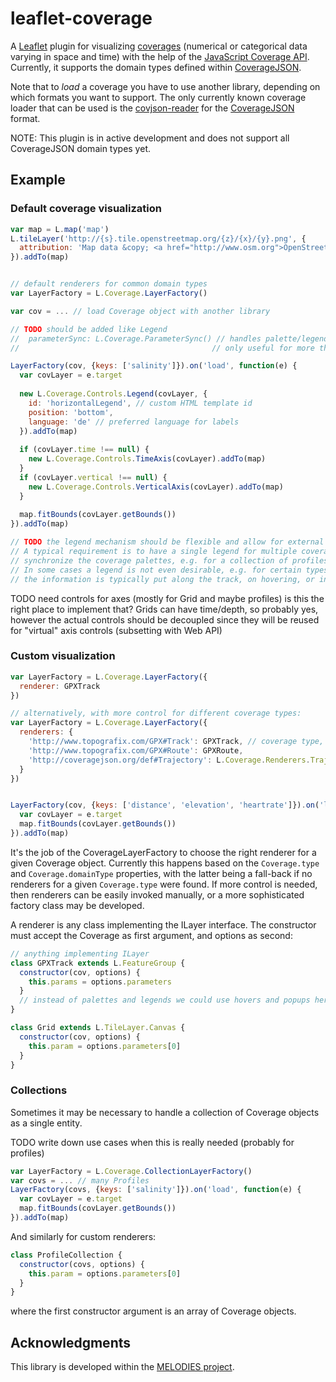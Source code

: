 # leaflet-coverage

A [Leaflet](http://leafletjs.com/) plugin for visualizing [coverages](https://en.wikipedia.org/wiki/Coverage_data) (numerical or categorical data varying in space and time) with the help of the [JavaScript Coverage API](https://github.com/Reading-eScience-Centre/coverage-jsapi). Currently, it supports the domain types defined within [CoverageJSON](https://github.com/Reading-eScience-Centre/coveragejson).

Note that to *load* a coverage you have to use another library, depending on which formats you want to support. The only currently known coverage loader that can be used is the [covjson-reader](https://github.com/Reading-eScience-Centre/covjson-reader) for the [CoverageJSON](https://github.com/Reading-eScience-Centre/coveragejson) format.

NOTE: This plugin is in active development and does not support all CoverageJSON domain types yet.

## Example

### Default coverage visualization

```js
var map = L.map('map')
L.tileLayer('http://{s}.tile.openstreetmap.org/{z}/{x}/{y}.png', {
  attribution: 'Map data &copy; <a href="http://www.osm.org">OpenStreetMap</a>'
}).addTo(map)


// default renderers for common domain types
var LayerFactory = L.Coverage.LayerFactory()

var cov = ... // load Coverage object with another library

// TODO should be added like Legend
//  parameterSync: L.Coverage.ParameterSync() // handles palette/legend merging of same-observedProperty/unit parameters
//                                           // only useful for more than one coverage

LayerFactory(cov, {keys: ['salinity']}).on('load', function(e) {
  var covLayer = e.target
  
  new L.Coverage.Controls.Legend(covLayer, {
    id: 'horizontalLegend', // custom HTML template id
    position: 'bottom',
    language: 'de' // preferred language for labels
  }).addTo(map)
  
  if (covLayer.time !== null) {
  	new L.Coverage.Controls.TimeAxis(covLayer).addTo(map)
  }
  if (covLayer.vertical !== null) {
  	new L.Coverage.Controls.VerticalAxis(covLayer).addTo(map)
  }
  
  map.fitBounds(covLayer.getBounds())
}).addTo(map)

// TODO the legend mechanism should be flexible and allow for external implementations
// A typical requirement is to have a single legend for multiple coverages and
// synchronize the coverage palettes, e.g. for a collection of profiles, or profile-grid comparison.
// In some cases a legend is not even desirable, e.g. for certain types of trajectories like GPX tracks, where
// the information is typically put along the track, on hovering, or in popups.
```

TODO need controls for axes (mostly for Grid and maybe profiles)
     is this the right place to implement that?
     Grids can have time/depth, so probably yes, however the actual controls
     should be decoupled since they will be reused for
     "virtual" axis controls (subsetting with Web API)

### Custom visualization

```js
var LayerFactory = L.Coverage.LayerFactory({
  renderer: GPXTrack
})

// alternatively, with more control for different coverage types:
var LayerFactory = L.Coverage.LayerFactory({
  renderers: {
    'http://www.topografix.com/GPX#Track': GPXTrack, // coverage type, precedence over domain types
    'http://www.topografix.com/GPX#Route': GPXRoute,
    'http://coveragejson.org/def#Trajectory': L.Coverage.Renderers.Trajectory // domain type, fall-back for other trajectory coverages
  }
})


LayerFactory(cov, {keys: ['distance', 'elevation', 'heartrate']}).on('load', function(e) {
  var covLayer = e.target
  map.fitBounds(covLayer.getBounds())
}).addTo(map)

```

It's the job of the CoverageLayerFactory to choose the right renderer for a
given Coverage object. Currently this happens based on the `Coverage.type`
and `Coverage.domainType` properties, with the latter being a fall-back if
no renderers for a given `Coverage.type` were found.
If more control is needed, then renderers can be easily invoked manually, or
a more sophisticated factory class may be developed.

A renderer is any class implementing the ILayer interface. The constructor must accept
the Coverage as first argument, and options as second:

```js
// anything implementing ILayer
class GPXTrack extends L.FeatureGroup {
  constructor(cov, options) {
    this.params = options.parameters
  }
  // instead of palettes and legends we could use hovers and popups here
}

class Grid extends L.TileLayer.Canvas {
  constructor(cov, options) {
    this.param = options.parameters[0]
  }
}
```

### Collections

Sometimes it may be necessary to handle a collection of Coverage objects
as a single entity.

TODO write down use cases when this is really needed (probably for profiles)

```js
var LayerFactory = L.Coverage.CollectionLayerFactory()
var covs = ... // many Profiles
LayerFactory(covs, {keys: ['salinity']}).on('load', function(e) {
  var covLayer = e.target
  map.fitBounds(covLayer.getBounds())
}).addTo(map)
```

And similarly for custom renderers:
```js
class ProfileCollection {
  constructor(covs, options) {
    this.param = options.parameters[0]
  }
}
```
where the first constructor argument is an array of Coverage objects.

## Acknowledgments

This library is developed within the [MELODIES project](http://www.melodiesproject.eu).

